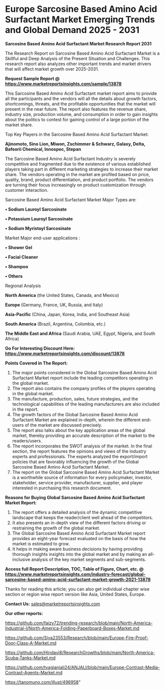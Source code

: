 # Europe Sarcosine Based Amino Acid Surfactant Market Emerging Trends and Global Demand 2025 - 2031

<strong>Sarcosine Based Amino Acid Surfactant Market Research Report 2031</strong>

The Research Report on Sarcosine Based Amino Acid Surfactant Market is a Skillful and Deep Analysis of the Present Situation and Challenges. This research report also analyzes other important trends and market drivers that will affect market growth over 2025-2031.

<strong>Request Sample Report @ <a href=https://www.marketreportsinsights.com/sample/13878>https://www.marketreportsinsights.com/sample/13878</a></strong>

This Sarcosine Based Amino Acid Surfactant market report aims to provide all the participants and the vendors will all the details about growth factors, shortcomings, threats, and the profitable opportunities that the market will present in the near future. The report also features the revenue share, industry size, production volume, and consumption in order to gain insights about the politics to contest for gaining control of a large portion of the market share.

Top Key Players in the Sarcosine Based Amino Acid Surfactant Market:

<strong>Ajinomoto, Sino Lion, Miwon, Zschimmer & Schwarz, Galaxy, Delta, Bafeorii Chemical, Innospec, Stepan</strong>

The Sarcosine Based Amino Acid Surfactant Industry is severely competitive and fragmented due to the existence of various established players taking part in different marketing strategies to increase their market share. The vendors operating in the market are profiled based on price, quality, brand, product differentiation, and product portfolio. The vendors are turning their focus increasingly on product customization through customer interaction.

Sarcosine Based Amino Acid Surfactant Market Major Types are:

<strong>• Sodium Lauroyl Sarcosinate

• Potassium Lauroyl Sarcosinate

• Sodium Myristoyl Sarcosinate</strong>

Market Major end-user applications :

<strong>• Shower Gel

• Facial Cleaner

• Shampoo

• Others</strong>

Regional Analysis

</u><strong><b>North America</b></strong> (the United States, Canada, and Mexico)

<strong><b>Europe </b></strong>(Germany, France, UK, Russia, and Italy)

<strong><b>Asia-Pacific</b></strong> (China, Japan, Korea, India, and Southeast Asia)

<strong><b>South America</b></strong> (Brazil, Argentina, Colombia, etc.)

<strong><b>The Middle East and Africa</b></strong> (Saudi Arabia, UAE, Egypt, Nigeria, and South Africa)

<strong>Go For Interesting Discount Here: <a href=https://www.marketreportsinsights.com/discount/13878>https://www.marketreportsinsights.com/discount/13878</a></strong>

<strong>Points Covered in The Report:</strong>
<ol>
  <li>The major points considered in the Global Sarcosine Based Amino Acid Surfactant Market report include the leading competitors operating in the global market.</li>
  <li>The report also contains the company profiles of the players operating in the global market.</li>
  <li>The manufacture, production, sales, future strategies, and the technological capabilities of the leading manufacturers are also included in the report.</li>
  <li>The growth factors of the Global Sarcosine Based Amino Acid Surfactant Market are explained in-depth, wherein the different end-users of the market are discussed precisely.</li>
  <li>The report also talks about the key application areas of the global market, thereby providing an accurate description of the market to the readers/users.</li>
  <li>The report incorporates the SWOT analysis of the market. In the final section, the report features the opinions and views of the industry experts and professionals. The experts analyzed the export/import policies that are favorably influencing the growth of the Global Sarcosine Based Amino Acid Surfactant Market.</li>
  <li>The report on the Global Sarcosine Based Amino Acid Surfactant Market is a worthwhile source of information for every policymaker, investor, stakeholder, service provider, manufacturer, supplier, and player interested in purchasing this research document.</li>
</ol>
<strong>Reasons for Buying Global Sarcosine Based Amino Acid Surfactant Market Report:</strong>

<ol>
  <li>The report offers a detailed analysis of the dynamic competitive landscape that keeps the reader/client well ahead of the competitors.</li>
  <li>It also presents an in-depth view of the different factors driving or restraining the growth of the global market.</li>
  <li>The Global Sarcosine Based Amino Acid Surfactant Market report provides an eight-year forecast evaluated on the basis of how the market is estimated to grow.</li>
  <li>It helps in making aware business decisions by having providing thorough insights insights into the global market and by making an all-inclusive analysis of the key market segments and sub-segments.</li>
</ol>
<strong>Access full Report Description, TOC, Table of Figure, Chart, etc. @ <a href=https://www.marketreportsinsights.com/industry-forecast/global-sarcosine-based-amino-acid-surfactant-market-growth-2021-13878>https://www.marketreportsinsights.com/industry-forecast/global-sarcosine-based-amino-acid-surfactant-market-growth-2021-13878</a></strong>


Thanks for reading this article; you can also get individual chapter wise section or region wise report version like Asia, United States, Europe.

<strong>Contact Us:</strong>
sales@marketreportsinsights.com

<strong>Our other reports:</strong>

<a href=https://github.com/faizy72/trending-research/blob/main/North-America-Industrial-I/North-America-Folding-Paperboard-Boxes-Market.md>https://github.com/faizy72/trending-research/blob/main/North-America-Industrial-I/North-America-Folding-Paperboard-Boxes-Market.md</a>

<a href=https://github.com/Siya23553/Research/blob/main/Europe-Fire-Proof-Door-Class-A-Market.md>https://github.com/Siya23553/Research/blob/main/Europe-Fire-Proof-Door-Class-A-Market.md</a>

<a href=https://github.com/Hindavi8/ResearchGrowths/blob/main/North-America-Scuba-Tanks-Market.md>https://github.com/Hindavi8/ResearchGrowths/blob/main/North-America-Scuba-Tanks-Market.md</a>

<a href=https://github.com/tyagianjali24/ANJALI/blob/main/Europe-Contrast-Media-Contrast-Agents-Market.md>https://github.com/tyagianjali24/ANJALI/blob/main/Europe-Contrast-Media-Contrast-Agents-Market.md</a>

<a href=https://tanomuno.com/illust/496958>https://tanomuno.com/illust/496958</a>"
